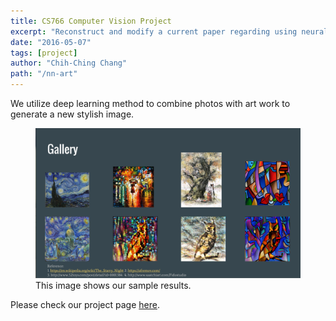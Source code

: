 ```yaml
---
title: CS766 Computer Vision Project
excerpt: "Reconstruct and modify a current paper regarding using neural network to build art work."
date: "2016-05-07"
tags: [project]
author: "Chih-Ching Chang"
path: "/nn-art"
---
```


We utilize deep learning method to combine photos with art work to generate a new stylish image.


<figure>
	<img src="/images/result.png" alt="image">
	<figcaption>This image shows our sample results.</figcaption>
</figure>


Please check our project page [here](http://eyeccc.github.io/CS766_Project/).